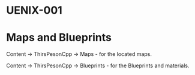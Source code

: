 # UENIX-001

# Maps and Blueprints

Content -> ThirsPesonCpp -> Maps - for the located maps. 

Content -> ThirsPesonCpp -> Blueprints - for the Blueprints and materials.
